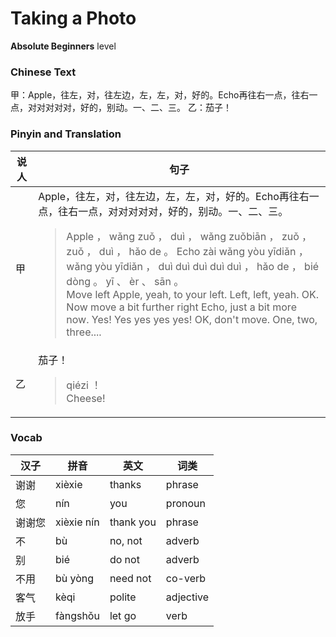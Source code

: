 # Taking a Photo
**Absolute Beginners** level
### Chinese Text
甲：Apple，往左，对，往左边，左，左，对，好的。Echo再往右一点，往右一点，对对对对对，好的，别动。一、二、三。
乙：茄子！

### Pinyin and Translation
|说人|句子|
|----|----|
|甲|Apple，往左，对，往左边，左，左，对，好的。Echo再往右一点，往右一点，对对对对对，好的，别动。一、二、三。<blockquote>Apple ， wǎng zuǒ ， duì ， wǎng zuǒbiān ， zuǒ ， zuǒ ， duì ， hǎo de 。 Echo zài wǎng yòu yīdiǎn ， wǎng yòu yīdiǎn ， duì duì duì duì duì ， hǎo de ， bié dòng 。 yī 、 èr 、 sān 。<br />Move left Apple, yeah, to your left. Left, left, yeah. OK. Now move a bit further right Echo, just a bit more now. Yes! Yes yes yes yes! OK, don't move. One, two, three....</blockquote>|
|乙|茄子！<blockquote>qiézi ！<br />Cheese!</blockquote>|
### Vocab
|汉子|拼音|英文|词类|
|----|----|----|----|
|谢谢|xièxie|thanks|phrase|
|您|nín|you|pronoun|
|谢谢您|xièxie nín|thank you|phrase|
|不|bù|no, not|adverb|
|别|bié|do not|adverb|
|不用|bù yòng|need not|co-verb|
|客气|kèqi|polite|adjective|
|放手|fàngshǒu|let go|verb|